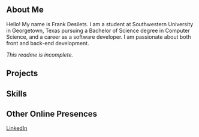 ## About Me

Hello! My name is Frank Desilets. I am a student at Southwestern University in Georgetown, Texas pursuing a Bachelor of Science
degree in Computer Science, and a career as a software developer. I am passionate about both front and back-end 
development.

_This readme is incomplete._

## Projects

## Skills

## Other Online Presences

[LinkedIn](https://www.linkedin.com/in/frankdesilets/)

<!--
**frankrdesilets/frankrdesilets** is a ✨ _special_ ✨ repository because its `README.md` (this file) appears on your GitHub profile.

Here are some ideas to get you started:

- 🔭 I’m currently working on ...
- 🌱 I’m currently learning ...
- 👯 I’m looking to collaborate on ...
- 🤔 I’m looking for help with ...
- 💬 Ask me about ...
- 📫 How to reach me: ...
- 😄 Pronouns: ...
- ⚡ Fun fact: ...

